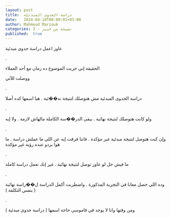 ```yaml
---
layout: post
title:  دراسة الجدوى المبدئيّة
date:   2024-04-10T00:00:01+03:00
author: Mahmoud Marzouk
categories: 2 - نصيحة من خبير
published:  true
---
```

عاوز اعمل دراسة جدوى مبدئية

.

الحقيقة إني جربت الموضوع ده زمان مع أحد العملاء

ووصلت للآتي

.

دراسة الجدوى المبدئية مش هتوصلك لنتيجة نه��ئية . هيا اسمها كده
أصلا

.

ولو كانت هتوصلك لنتيجة نهائية . يبقى الدر��سة الكاملة مالهاش لازمة . ولا
إيه

.

وإن كنت هتوصل لنتيجة مبدئية غير مؤكدة . فانتا فرقت إيه عن اللي ما عملش
دراسة . ما هوا بردو عنده رؤية غير مؤكدة

.

ما فيش حل لو عاوز توصل لنتيجة نهائية . غير إنك تعمل دراسة
كاملة

.

وده اللي حصل معانا في التجربة المذكورة . واضطريت أكمل الدراسة ل��راسة
نهائية ( بنفس التكلفة )

.

ومن وقتها وانا لا يوجد في قاموسي حاجة اسمها ( دراسة جدوى
مبدئية )

